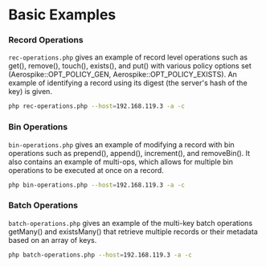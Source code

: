 # Basic Examples

### Record Operations
`rec-operations.php` gives an example of record level operations such as get(),
remove(), touch(), exists(), and put() with various policy options set
(Aerospike::OPT\_POLICY\_GEN, Aerospike::OPT\_POLICY\_EXISTS). An example of
identifying a record using its digest (the server's hash of the key) is given.

```bash
php rec-operations.php --host=192.168.119.3 -a -c
```

### Bin Operations
`bin-operations.php` gives an example of modifying a record with bin operations
such as prepend(), append(), increment(), and removeBin(). It also contains an
example of multi-ops, which allows for multiple bin operations to be executed at
once on a record.

```bash
php bin-operations.php --host=192.168.119.3 -a -c
```

### Batch Operations
`batch-operations.php` gives an example of the multi-key batch operations
getMany() and existsMany() that retrieve multiple records or their metadata
based on an array of keys.

```bash
php batch-operations.php --host=192.168.119.3 -a -c
```
